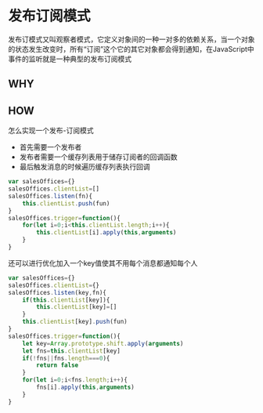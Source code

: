 # 发布订阅模式

发布订模式又叫观察者模式，它定义对象间的一种一对多的依赖关系，当一个对象的状态发生改变时，所有“订阅”这个它的其它对象都会得到通知，在JavaScript中事件的监听就是一种典型的发布订阅模式

## WHY

## HOW

怎么实现一个发布-订阅模式

- 首先需要一个发布者
- 发布者需要一个缓存列表用于储存订阅者的回调函数
- 最后触发消息的时候遍历缓存列表执行回调

```js
var salesOffices={}
salesOffices.clientList=[]
salesOffices.listen(fn){
    this.clientList.push(fun)
}
salesOffices.trigger=function(){
    for(let i=0;i<this.clientList.length;i++){
        this.clientList[i].apply(this,arguments)
    }
}

```

还可以进行优化加入一个key值使其不用每个消息都通知每个人

```js
var salesOffices={}
salesOffices.clientList={}
salesOffices.listen(key,fn){
    if(this.clientList[key]){
        this.clientList[key]=[]
    }
    this.clientList[key].push(fun)
}
salesOffices.trigger=function(){
    let key=Array.prototype.shift.apply(arguments)
    let fns=this.clientList[key]
    if(!fns||fns.length===0){
        return false
    }
    for(let i=0;i<fns.length;i++){
        fns[i].apply(this,arguments)
    }
}

```
